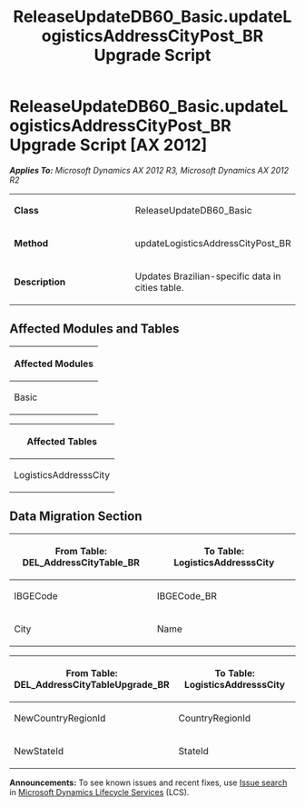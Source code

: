 ﻿---
title: ReleaseUpdateDB60_Basic.updateLogisticsAddressCityPost_BR Upgrade Script
TOCTitle: ReleaseUpdateDB60_Basic.updateLogisticsAddressCityPost_BR Upgrade Script
ms:assetid: 54e75c93-bb8c-3526-5895-89bc7efbfd49
ms:mtpsurl: https://msdn.microsoft.com/en-us/library/JJ736164(v=AX.60)
ms:contentKeyID: 49708340
ms.date: 05/18/2015
mtps_version: v=AX.60
---

# ReleaseUpdateDB60\_Basic.updateLogisticsAddressCityPost\_BR Upgrade Script [AX 2012]


_**Applies To:** Microsoft Dynamics AX 2012 R3, Microsoft Dynamics AX 2012 R2_

<table>
<colgroup>
<col style="width: 50%" />
<col style="width: 50%" />
</colgroup>
<tbody>
<tr class="odd">
<td><p><strong>Class</strong></p></td>
<td><p>ReleaseUpdateDB60_Basic</p></td>
</tr>
<tr class="even">
<td><p><strong>Method</strong></p></td>
<td><p>updateLogisticsAddressCityPost_BR</p></td>
</tr>
<tr class="odd">
<td><p><strong>Description</strong></p></td>
<td><p>Updates Brazilian-specific data in cities table.</p></td>
</tr>
</tbody>
</table>


## Affected Modules and Tables

<table>
<colgroup>
<col style="width: 100%" />
</colgroup>
<thead>
<tr class="header">
<th><p>Affected Modules</p></th>
</tr>
</thead>
<tbody>
<tr class="odd">
<td><p>Basic</p></td>
</tr>
</tbody>
</table>


<table>
<colgroup>
<col style="width: 100%" />
</colgroup>
<thead>
<tr class="header">
<th><p>Affected Tables</p></th>
</tr>
</thead>
<tbody>
<tr class="odd">
<td><p>LogisticsAddresssCity</p></td>
</tr>
</tbody>
</table>


## Data Migration Section

<table>
<colgroup>
<col style="width: 50%" />
<col style="width: 50%" />
</colgroup>
<thead>
<tr class="header">
<th><p>From Table: DEL_AddressCityTable_BR</p></th>
<th><p>To Table: LogisticsAddresssCity</p></th>
</tr>
</thead>
<tbody>
<tr class="odd">
<td><p>IBGECode</p></td>
<td><p>IBGECode_BR</p></td>
</tr>
<tr class="even">
<td><p>City</p></td>
<td><p>Name</p></td>
</tr>
</tbody>
</table>


<table>
<colgroup>
<col style="width: 50%" />
<col style="width: 50%" />
</colgroup>
<thead>
<tr class="header">
<th><p>From Table: DEL_AddressCityTableUpgrade_BR</p></th>
<th><p>To Table: LogisticsAddresssCity</p></th>
</tr>
</thead>
<tbody>
<tr class="odd">
<td><p>NewCountryRegionId</p></td>
<td><p>CountryRegionId</p></td>
</tr>
<tr class="even">
<td><p>NewStateId</p></td>
<td><p>StateId</p></td>
</tr>
</tbody>
</table>

  
**Announcements:** To see known issues and recent fixes, use [Issue search](http://go.microsoft.com/fwlink/?linkid=389258) in [Microsoft Dynamics Lifecycle Services](http://go.microsoft.com/fwlink/?linkid=306505) (LCS).

